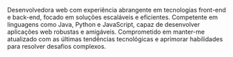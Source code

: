 Desenvolvedora web com experiência abrangente em tecnologias front-end e back-end, focado em soluções escaláveis e eficientes. Competente em linguagens como Java, Python e JavaScript, capaz de desenvolver aplicações web robustas e amigáveis. Comprometido em manter-me atualizado com as últimas tendências tecnológicas e aprimorar habilidades para resolver desafios complexos.


        
      





